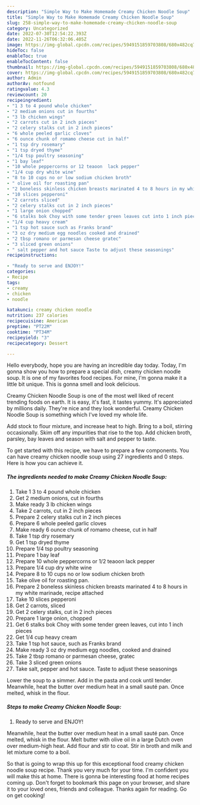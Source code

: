 ```yaml
---
description: "Simple Way to Make Homemade Creamy Chicken Noodle Soup"
title: "Simple Way to Make Homemade Creamy Chicken Noodle Soup"
slug: 258-simple-way-to-make-homemade-creamy-chicken-noodle-soup
category: Uncategorized
date: 2022-07-30T12:54:22.393Z
date: 2022-11-26T06:32:06.405Z
image: https://img-global.cpcdn.com/recipes/5949151859703808/680x482cq70/creamy-chicken-noodle-soup-recipe-main-photo.jpg
hideToc: false
enableToc: true
enableTocContent: false
thumbnail: https://img-global.cpcdn.com/recipes/5949151859703808/680x482cq70/creamy-chicken-noodle-soup-recipe-main-photo.jpg
cover: https://img-global.cpcdn.com/recipes/5949151859703808/680x482cq70/creamy-chicken-noodle-soup-recipe-main-photo.jpg
author: Admin
authorAv: notfound
ratingvalue: 4.3
reviewcount: 20
recipeingredient:
- "1 3 to 4 pound whole chicken"
- "2 medium onions cut in fourths"
- "3 lb chicken wings"
- "2 carrots cut in 2 inch pieces"
- "2 celery stalks cut in 2 inch pieces"
- "6 whole peeled garlic cloves"
- "6 ounce chunk of romamo cheese cut in half"
- "1 tsp dry rosemary"
- "1 tsp dryed thyme"
- "1/4 tsp poultry seasoning"
- "1 bay leaf"
- "10 whole peppercorns or 12 teaoon  lack pepper"
- "1/4 cup dry white wine"
- "8 to 10 cups no or low sodium chicken broth"
- " olive oil for roasting pan"
- "2 boneless skinless chicken breasts marinated 4 to 8 hours in my white marinade recipe attached"
- "10 slices pepperoni"
- "2 carrots sliced"
- "2 celery stalks cut in 2 inch pieces"
- "1 large onion chopped"
- "6 stalks bok Choy with some tender green leaves cut into 1 inch pieces"
- "1/4 cup heavy cream"
- "1 tsp hot sauce such as Franks brand"
- "3 oz dry medium egg noodles cooked and drained"
- "2 tbsp romano or parmesan cheese gratec"
- "3 sliced green onions"
- " salt pepper and hot sauce Taste to adjust these seasonings"
recipeinstructions:

- "Ready to serve and ENJOY!"
categories:
- Recipe
tags:
- creamy
- chicken
- noodle

katakunci: creamy chicken noodle 
nutrition: 237 calories
recipecuisine: American
preptime: "PT22M"
cooktime: "PT34M"
recipeyield: "3"
recipecategory: Dessert

---
```



Hello everybody, hope you are having an incredible day today. Today, I'm gonna show you how to prepare a special dish, creamy chicken noodle soup. It is one of my favorites food recipes. For mine, I'm gonna make it a little bit unique. This is gonna smell and look delicious.

Creamy Chicken Noodle Soup is one of the most well liked of recent trending foods on earth. It is easy, it's fast, it tastes yummy. It's appreciated by millions daily. They're nice and they look wonderful. Creamy Chicken Noodle Soup is something which I've loved my whole life.

Add stock to flour mixture, and increase heat to high. Bring to a boil, stirring occasionally. Skim off any impurities that rise to the top. Add chicken broth, parsley, bay leaves and season with salt and pepper to taste.


To get started with this recipe, we have to prepare a few components. You can have creamy chicken noodle soup using 27 ingredients and 0 steps. Here is how you can achieve it.

<!--inarticleads1-->

##### The ingredients needed to make Creamy Chicken Noodle Soup:

1. Take 1 3 to 4 pound whole chicken
1. Get 2 medium onions, cut in fourths
1. Make ready 3 lb chicken wings
1. Take 2 carrots, cut in 2 inch pieces
1. Prepare 2 celery stalks cut in 2 inch pieces
1. Prepare 6 whole peeled garlic cloves
1. Make ready 6 ounce chunk of romamo cheese, cut in half
1. Take 1 tsp dry rosemary
1. Get 1 tsp dryed thyme
1. Prepare 1/4 tsp poultry seasoning
1. Prepare 1 bay leaf
1. Prepare 10 whole peppercorns or 1/2 teaoon  lack pepper
1. Prepare 1/4 cup dry white wine
1. Prepare 8 to 10 cups no or low sodium chicken broth
1. Take  olive oil for roasting pan.
1. Prepare 2 boneless skinless chicken breasts marinated 4 to 8 hours in my white marinade, recipe attached
1. Take 10 slices pepperoni
1. Get 2 carrots, sliced
1. Get 2 celery stalks, cut in 2 inch pieces
1. Prepare 1 large onion, chopped
1. Get 6 stalks bok Choy with some tender green leaves, cut into 1 inch pieces
1. Get 1/4 cup heavy cream
1. Take 1 tsp hot sauce, such as Franks brand
1. Make ready 3 oz dry medium egg noodles, cooked and drained
1. Take 2 tbsp romano or parmesan cheese, gratec
1. Take 3 sliced green onions
1. Take  salt, pepper and hot sauce. Taste to adjust these seasonings


Lower the soup to a simmer. Add in the pasta and cook until tender. Meanwhile, heat the butter over medium heat in a small sauté pan. Once melted, whisk in the flour. 

<!--inarticleads2-->

##### Steps to make Creamy Chicken Noodle Soup:


1. Ready to serve and ENJOY!

Meanwhile, heat the butter over medium heat in a small sauté pan. Once melted, whisk in the flour. Melt butter with olive oil in a large Dutch oven over medium-high heat. Add flour and stir to coat. Stir in broth and milk and let mixture come to a boil. 

So that is going to wrap this up for this exceptional food creamy chicken noodle soup recipe. Thank you very much for your time. I'm confident you will make this at home. There is gonna be interesting food at home recipes coming up. Don't forget to bookmark this page on your browser, and share it to your loved ones, friends and colleague. Thanks again for reading. Go on get cooking!
